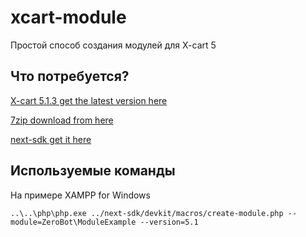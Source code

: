 xcart-module
============

Простой способ создания модулей для X-cart 5

Что потребуется?
----------------
[X-cart 5.1.3 get the latest version here](http://x-cart.com)

[7zip download from here](http://www.7-zip.org/)

[next-sdk get it here](https://github.com/xcart/next-sdk)

Используемые команды
--------------------
На примере XAMPP for Windows

    ..\..\php\php.exe ../next-sdk/devkit/macros/create-module.php --module=ZeroBot\ModuleExample --version=5.1